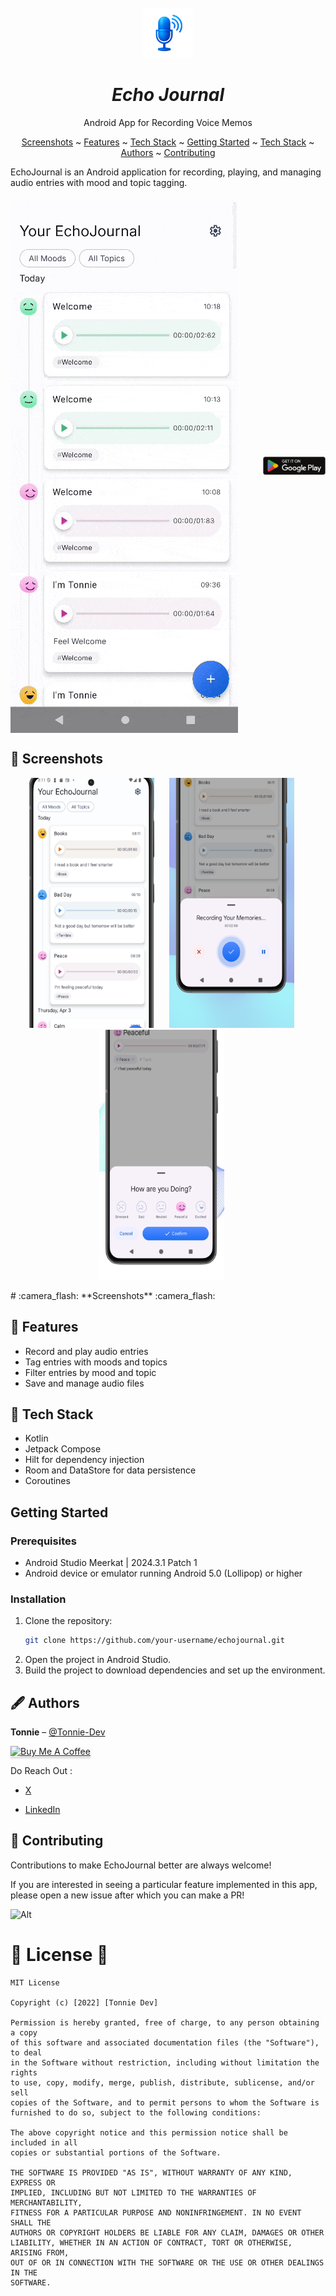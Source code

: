 <br />
<div align="center">
  <a href="#">
    <img src="./readme-assets/screenshots/icon.png" alt="Logo" width="80" height="80">
  </a>

<h1 align = "center">
<b><i>Echo Journal</i></b>
</h1>

  <p align="center">
    Android App for Recording Voice Memos
    <br />


  
[Screenshots](#-screenshots) ~
[Features](#-features) ~
[Tech Stack](#-tech-stack) ~
[Getting Started](#getting-started) ~
[Tech Stack](#-tech-stack) ~
[Authors](#️-authors) ~
[Contributing](#-contributing)  
 
</div>

EchoJournal is an Android application for recording, playing, and managing audio entries with mood and topic tagging.

<div style="display: flex; align-items: center; justify-content: center; gap: 40px; margin: 20px 0;">

  <!-- GIF preview -->
  <img src="./readme-assets/gif/demo.gif" width="364" alt="App demo" />

  <!-- Google Play badge -->
  <a href="https://play.google.com/store/apps/details?id=com.tonyxlab.echojournal" target="_blank">
    <img alt="Get it on Google Play" src="./readme-assets/screenshots/google_badge.png" width="280" />
  </a>

</div>


## 📸 Screenshots

<p align="center">
<img img width="200" height="400" src="./readme-assets/screenshots/screen_1.png"> &nbsp;&nbsp;&nbsp;&nbsp;
<img img width="200" height="400" src="./readme-assets/screenshots/screen_4.png"> &nbsp;&nbsp;&nbsp;&nbsp;   
<img img width="200" height="400" src="./readme-assets/screenshots/screen_5.png"> &nbsp;&nbsp;&nbsp;&nbsp;


</p># :camera_flash: **Screenshots** :camera_flash:

## 📱 Features

- Record and play audio entries
- Tag entries with moods and topics
- Filter entries by mood and topic
- Save and manage audio files

## 🚀 Tech Stack

- Kotlin
- Jetpack Compose
- Hilt for dependency injection
- Room and DataStore for data persistence
- Coroutines 

## Getting Started

### Prerequisites

- Android Studio Meerkat | 2024.3.1 Patch 1
- Android device or emulator running Android 5.0 (Lollipop) or higher

### Installation

1. Clone the repository:
    ```sh
    git clone https://github.com/your-username/echojournal.git
    ```
2. Open the project in Android Studio.
3. Build the project to download dependencies and set up the environment.



## 🖋️ Authors

**Tonnie** – [@Tonnie-Dev](https://github.com/Tonnie-De)




<a href="https://www.buymeacoffee.com/AgVrgB4N3r" target="_blank"><img src="https://www.buymeacoffee.com/assets/img/custom_images/orange_img.png" alt="Buy Me A Coffee" style="height: 41px !important;width: 174px !important;box-shadow: 0px 3px 2px 0px rgba(190, 190, 190, 0.5) !important;-webkit-box-shadow: 0px 3px 2px 0px rgba(190, 190, 190, 0.5) !important;" ></a>

Do Reach Out :

  * [X](https://twitter.com/Tonnie_Dev)

  * [LinkedIn](https://www.linkedin.com/in/antony-muchiri/)


## 🛂 Contributing

Contributions to make EchoJournal better are always welcome!

If you are interested in seeing a particular feature implemented in this app, please open a new issue after which you can make a PR!

![Alt](https://repobeats.axiom.co/api/embed/84dfd3cd94832805dbcaa3569ec855d19e5c9401.svg "Repobeats analytics image")


#  :scroll: **License**  :scroll:


```
MIT License

Copyright (c) [2022] [Tonnie Dev]

Permission is hereby granted, free of charge, to any person obtaining a copy
of this software and associated documentation files (the "Software"), to deal
in the Software without restriction, including without limitation the rights
to use, copy, modify, merge, publish, distribute, sublicense, and/or sell
copies of the Software, and to permit persons to whom the Software is
furnished to do so, subject to the following conditions:

The above copyright notice and this permission notice shall be included in all
copies or substantial portions of the Software.

THE SOFTWARE IS PROVIDED "AS IS", WITHOUT WARRANTY OF ANY KIND, EXPRESS OR
IMPLIED, INCLUDING BUT NOT LIMITED TO THE WARRANTIES OF MERCHANTABILITY,
FITNESS FOR A PARTICULAR PURPOSE AND NONINFRINGEMENT. IN NO EVENT SHALL THE
AUTHORS OR COPYRIGHT HOLDERS BE LIABLE FOR ANY CLAIM, DAMAGES OR OTHER
LIABILITY, WHETHER IN AN ACTION OF CONTRACT, TORT OR OTHERWISE, ARISING FROM,
OUT OF OR IN CONNECTION WITH THE SOFTWARE OR THE USE OR OTHER DEALINGS IN THE
SOFTWARE.
```

